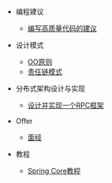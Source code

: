 - 编程建议
    
    - [编写高质量代码的建议](pattern-coding-thinking/pattern-coding-thinking.md)
    
- 设计模式

    - [OO原则](pattern-design/oo-principle.md)
    - [责任链模式](pattern-design/responsibility-chain.md)
    
- 分布式架构设计与实现

    - [设计并实现一个RPC框架](pattern-distribution/rpc-design.md)
    
- Offer

    - [面经](pattern-offer/pattern-offer.md)
    
- 教程

    - [Spring Core教程](pattern-tutor/pattern-tutor.md)